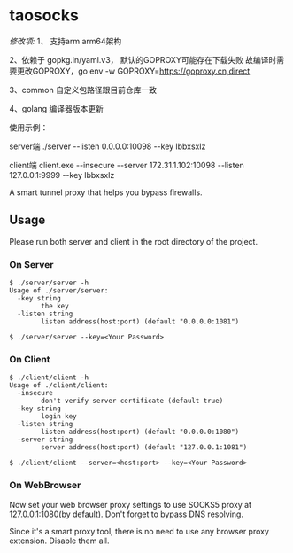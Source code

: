 # taosocks
*修改项:*
1、 支持arm arm64架构

2、依赖于 gopkg.in/yaml.v3， 默认的GOPROXY可能存在下载失败
故编译时需要更改GOPROXY，go env -w GOPROXY=https://goproxy.cn,direct

3、common 自定义包路径跟目前仓库一致

4、golang 编译器版本更新

使用示例：

server端    ./server --listen 0.0.0.0:10098 --key lbbxsxlz

client端    client.exe --insecure --server 172.31.1.102:10098 --listen 127.0.0.1:9999 --key lbbxsxlz


A smart tunnel proxy that helps you bypass firewalls.

## Usage

Please run both server and client in the root directory of the project.

### On Server

```none
$ ./server/server -h
Usage of ./server/server:
  -key string
        the key
  -listen string
        listen address(host:port) (default "0.0.0.0:1081")
```

```
$ ./server/server --key=<Your Password>
```

### On Client

```none
$ ./client/client -h
Usage of ./client/client:
  -insecure
        don't verify server certificate (default true)
  -key string
        login key
  -listen string
        listen address(host:port) (default "0.0.0.0:1080")
  -server string
        server address(host:port) (default "127.0.0.1:1081")
```

```none
$ ./client/client --server=<host:port> --key=<Your Password>
```

### On WebBrowser

Now set your web browser proxy settings to use SOCKS5 proxy at 127.0.0.1:1080(by default). Don't forget to bypass DNS resolving.

Since it's a smart proxy tool, there is no need to use any browser proxy extension. Disable them all.
